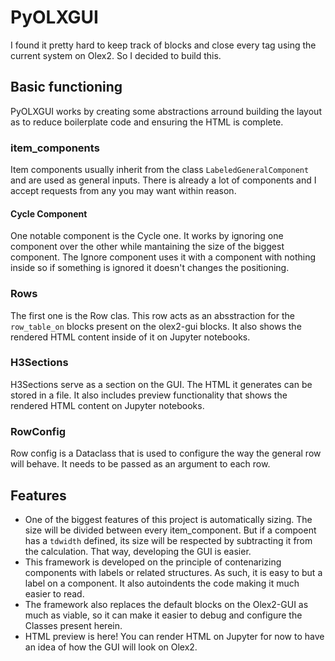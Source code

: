 # PyOLXGUI
I found it pretty hard to keep track of blocks and close every tag using the current system on Olex2. So I decided to 
build this. 

## Basic functioning
PyOLXGUI works by creating some abstractions arround building the layout as to reduce boilerplate code and ensuring the
HTML is complete.

### item_components
Item components usually inherit from the class `LabeledGeneralComponent` and are used as general inputs. There is already
a lot of components and I accept requests from any you may want within reason.

#### Cycle Component
One notable component is the Cycle one. It works by ignoring one component over the other while mantaining the size of 
the biggest component. The Ignore component uses it with a component with nothing inside so if something is ignored it
doesn't changes the positioning.

### Rows
The first one is the Row clas. This row acts as an absstraction for the `row_table_on` blocks present on the olex2-gui blocks.
It also shows the rendered HTML content inside of it on Jupyter notebooks.

### H3Sections
H3Sections serve as a section on the GUI. The HTML it generates can be stored in a file. It also includes preview 
functionality that shows the rendered HTML content on Jupyter notebooks. 

### RowConfig
Row config is a Dataclass that is used to configure the way the general row will behave. It needs to be passed as an
argument to each row. 


## Features
- One of the biggest features of this project is automatically sizing. The size will be divided between every item_component.
But if a compoent has a `tdwidth` defined, its size will be respected by subtracting it from the calculation. That way,
developing the GUI is easier. 
- This framework is developed on the principle of contenarizing components with labels or related structures. As such, it is
easy to but a label on a component. It also autoindents the code making it much easier to read.
- The framework also replaces the default blocks on the Olex2-GUI as much as viable, so it can make it easier to debug and configure
the Classes present herein. 
- HTML preview is here! You can render HTML on Jupyter for now to have an idea of how the GUI will look on 
Olex2.